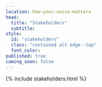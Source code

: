 ```yaml
---
location: how-your-voice-matters
head:
  title: "Stakeholders"
  subtitle: 
style:
  id: "stakeholders"
  class: "contained alt edge--top"
  font_color:
published: true
coming_soon: false
---
```

{% include stakeholders.html %}
